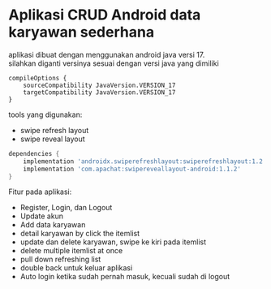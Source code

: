 # Aplikasi CRUD Android data karyawan sederhana
aplikasi dibuat dengan menggunakan android java versi 17.\
silahkan diganti versinya sesuai dengan versi java yang dimiliki
```
compileOptions {
    sourceCompatibility JavaVersion.VERSION_17
    targetCompatibility JavaVersion.VERSION_17
}
```
tools yang digunakan:
- swipe refresh layout
- swipe reveal layout
```groovy
dependencies {
    implementation 'androidx.swiperefreshlayout:swiperefreshlayout:1.2.0-alpha01'
    implementation 'com.apachat:swipereveallayout-android:1.1.2'
}
```

Fitur pada aplikasi:

- Register, Login, dan Logout
- Update akun
- Add data karyawan
- detail karyawan by click the itemlist
- update dan delete karyawan, swipe ke kiri pada itemlist
- delete multiple itemlist at once
- pull down refreshing list
- double back untuk keluar aplikasi
- Auto login ketika sudah pernah masuk, kecuali sudah di logout